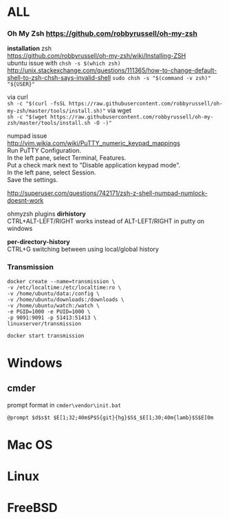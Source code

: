# ALL
### Oh My Zsh https://github.com/robbyrussell/oh-my-zsh

**installation**
zsh  
https://github.com/robbyrussell/oh-my-zsh/wiki/Installing-ZSH  
ubuntu issue with `chsh -s $(which zsh)`    
http://unix.stackexchange.com/questions/111365/how-to-change-default-shell-to-zsh-chsh-says-invalid-shell
`sudo chsh -s "$(command -v zsh)" "${USER}"`

via curl  
`sh -c "$(curl -fsSL https://raw.githubusercontent.com/robbyrussell/oh-my-zsh/master/tools/install.sh)"`
via wget   
`sh -c "$(wget https://raw.githubusercontent.com/robbyrussell/oh-my-zsh/master/tools/install.sh -O -)"`

numpad issue   
http://vim.wikia.com/wiki/PuTTY_numeric_keypad_mappings  
Run PuTTY Configuration.  
In the left pane, select Terminal, Features.  
Put a check mark next to "Disable application keypad mode".  
In the left pane, select Session.  
Save the settings.  

http://superuser.com/questions/742171/zsh-z-shell-numpad-numlock-doesnt-work

ohmyzsh plugins
**dirhistory**  
CTRL+ALT-LEFT/RIGHT works instead of ALT-LEFT/RIGHT in putty on windows

**per-directory-history**   
CTRL+G switching between using local/global history

### Transmission
```
docker create --name=transmission \
-v /etc/localtime:/etc/localtime:ro \
-v /home/ubuntu/data:/config \
-v /home/ubuntu/downloads:/downloads \
-v /home/ubuntu/watch:/watch \
-e PGID=1000 -e PUID=1000 \
-p 9091:9091 -p 51413:51413 \
linuxserver/transmission

docker start transmission
```


# Windows
## cmder
prompt format in `cmder\vendor\init.bat`

    @prompt $d$s$t $E[1;32;40m$P$S{git}{hg}$S$_$E[1;30;40m{lamb}$S$E[0m

# Mac OS

# Linux

# FreeBSD

